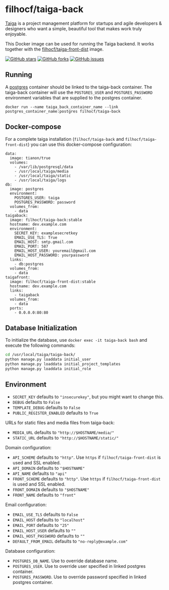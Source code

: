 # filhocf/taiga-back

[Taiga](https://taiga.io/) is a project management platform for startups and agile developers & designers who want a simple, beautiful tool that makes work truly enjoyable.

This Docker image can be used for running the Taiga backend. It works together with the [filhocf/taiga-front-dist](https://registry.hub.docker.com/u/filhocf/taiga-front-dist/) image.

[![GitHub stars](https://img.shields.io/github/stars/filhocf/taiga-docker.svg?style=flat-square)](https://github.com/filhocf/taiga-docker)
[![GitHub forks](https://img.shields.io/github/forks/filhocf/taiga-docker.svg?style=flat-square)](https://github.com/filhocf/taiga-docker)
[![GitHub issues](https://img.shields.io/github/issues/filhocf/taiga-docker.svg?style=flat-square)](https://github.com/filhocf/taiga-docker/issues)

## Running

A [postgres](https://registry.hub.docker.com/_/postgres/) container should be linked to the taiga-back container. The taiga-back container will use the ``POSTGRES_USER`` and ``POSTGRES_PASSWORD`` environment variables that are supplied to the postgres container.

```
docker run --name taiga_back_container_name --link postgres_container_name:postgres filhocf/taiga-back
```

## Docker-compose

For a complete taiga installation (``filhocf/taiga-back`` and ``filhocf/taiga-front-dist``) you can use this docker-compose configuration:

```
data:
  image: tianon/true
  volumes:
    - /var/lib/postgresql/data
    - /usr/local/taiga/media
    - /usr/local/taiga/static
    - /usr/local/taiga/logs
db:
  image: postgres
  environment:
    POSTGRES_USER: taiga
    POSTGRES_PASSWORD: password
  volumes_from:
    - data
taigaback:
  image: filhocf/taiga-back:stable
  hostname: dev.example.com
  environment:
    SECRET_KEY: examplesecretkey
    EMAIL_USE_TLS: True
    EMAIL_HOST: smtp.gmail.com
    EMAIL_PORT: 587
    EMAIL_HOST_USER: youremail@gmail.com
    EMAIL_HOST_PASSWORD: yourpassword
  links:
    - db:postgres
  volumes_from:
    - data
taigafront:
  image: filhocf/taiga-front-dist:stable
  hostname: dev.example.com
  links:
    - taigaback
  volumes_from:
    - data
  ports:
    - 0.0.0.0:80:80
```

## Database Initialization

To initialize the database, use ``docker exec -it taiga-back bash`` and execute the following commands:

```bash
cd /usr/local/taiga/taiga-back/
python manage.py loaddata initial_user
python manage.py loaddata initial_project_templates
python manage.py loaddata initial_role
```

## Environment

* ``SECRET_KEY`` defaults to ``"insecurekey"``, but you might want to change this.
* ``DEBUG`` defaults to ``False``
* ``TEMPLATE_DEBUG`` defaults to ``False``
* ``PUBLIC_REGISTER_ENABLED`` defaults to ``True``

URLs for static files and media files from taiga-back:

* ``MEDIA_URL`` defaults to ``"http://$HOSTNAME/media/"``
* ``STATIC_URL`` defaults to ``"http://$HOSTNAME/static/"``

Domain configuration:

* ``API_SCHEME`` defaults to ``"http"``. Use ``https`` if ``filhocf/taiga-front-dist`` is used and SSL enabled.
* ``API_DOMAIN`` defaults to ``"$HOSTNAME"``
* ``API_NAME`` defaults to ``"api"``
* ``FRONT_SCHEME`` defaults to ``"http"``. Use ``https`` if ``filhocf/taiga-front-dist`` is used and SSL enabled.
* ``FRONT_DOMAIN`` defaults to ``"$HOSTNAME"``
* ``FRONT_NAME`` defaults to ``"front"``

Email configuration:

* ``EMAIL_USE_TLS`` defaults to ``False``
* ``EMAIL_HOST`` defaults to ``"localhost"``
* ``EMAIL_PORT`` defaults to ``"25"``
* ``EMAIL_HOST_USER`` defaults to ``""``
* ``EMAIL_HOST_PASSWORD`` defaults to ``""``
* ``DEFAULT_FROM_EMAIL`` defaults to ``"no-reply@example.com"``

Database configuration:

* ``POSTGRES_DB_NAME``. Use to override database name.
* ``POSTGRES_USER``. Use to override user specified in linked postgres container.
* ``POSTGRES_PASSWORD``. Use to override password specified in linked postgres container.
